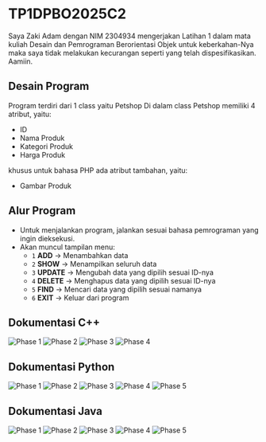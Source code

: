 # TP1DPBO2025C2
Saya Zaki Adam dengan NIM 2304934 mengerjakan Latihan 1 dalam mata kuliah Desain dan Pemrograman Berorientasi Objek untuk keberkahan-Nya maka saya tidak melakukan kecurangan seperti yang telah dispesifikasikan. Aamiin.

## Desain Program
Program terdiri dari 1 class yaitu Petshop
Di dalam class Petshop memiliki 4 atribut, yaitu:
* ID
* Nama Produk
* Kategori Produk
* Harga Produk

khusus untuk bahasa PHP ada atribut tambahan, yaitu:
* Gambar Produk

## Alur Program
- Untuk menjalankan program, jalankan sesuai bahasa pemrograman yang ingin dieksekusi.
- Akan muncul tampilan menu:
    - `1` **ADD** → Menambahkan data  
    - `2` **SHOW** → Menampilkan seluruh data  
    - `3` **UPDATE** → Mengubah data yang dipilih sesuai ID-nya  
    - `4` **DELETE** → Menghapus data yang dipilih sesuai ID-nya  
    - `5` **FIND** → Mencari data yang dipilih sesuai namanya  
    * `6` **EXIT** -> Keluar dari program

## Dokumentasi C++
![Phase 1](C++/image/img1.png)
![Phase 2](C++/image/img2.png)
![Phase 3](C++/image/img3.png)
![Phase 4](C++/image/img4.png)

## Dokumentasi Python
![Phase 1](Python/image/img1.png)
![Phase 2](Python/image/img2.png)
![Phase 3](Python/image/img3.png)
![Phase 4](Python/image/img4.png)
![Phase 5](Python/image/img5.png)

## Dokumentasi Java
![Phase 1](Java/image/img1.png)
![Phase 2](Java/image/img2.png)
![Phase 3](Java/image/img3.png)
![Phase 4](Java/image/img4.png)
![Phase 5](Java/image/img5.png)
